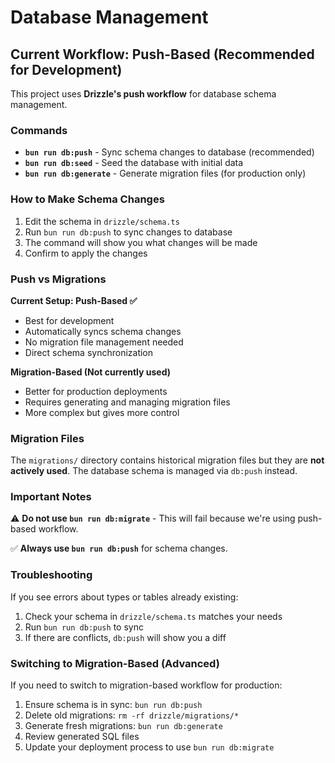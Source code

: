 # Database Management

## Current Workflow: Push-Based (Recommended for Development)

This project uses **Drizzle's push workflow** for database schema management.

### Commands

- **`bun run db:push`** - Sync schema changes to database (recommended)
- **`bun run db:seed`** - Seed the database with initial data
- **`bun run db:generate`** - Generate migration files (for production only)

### How to Make Schema Changes

1. Edit the schema in `drizzle/schema.ts`
2. Run `bun run db:push` to sync changes to database
3. The command will show you what changes will be made
4. Confirm to apply the changes

### Push vs Migrations

**Current Setup: Push-Based ✅**
- Best for development
- Automatically syncs schema changes
- No migration file management needed
- Direct schema synchronization

**Migration-Based (Not currently used)**
- Better for production deployments
- Requires generating and managing migration files
- More complex but gives more control

### Migration Files

The `migrations/` directory contains historical migration files but they are **not actively used**.
The database schema is managed via `db:push` instead.

### Important Notes

⚠️ **Do not use `bun run db:migrate`** - This will fail because we're using push-based workflow.

✅ **Always use `bun run db:push`** for schema changes.

### Troubleshooting

If you see errors about types or tables already existing:
1. Check your schema in `drizzle/schema.ts` matches your needs
2. Run `bun run db:push` to sync
3. If there are conflicts, `db:push` will show you a diff

### Switching to Migration-Based (Advanced)

If you need to switch to migration-based workflow for production:
1. Ensure schema is in sync: `bun run db:push`
2. Delete old migrations: `rm -rf drizzle/migrations/*`
3. Generate fresh migrations: `bun run db:generate`
4. Review generated SQL files
5. Update your deployment process to use `bun run db:migrate`

